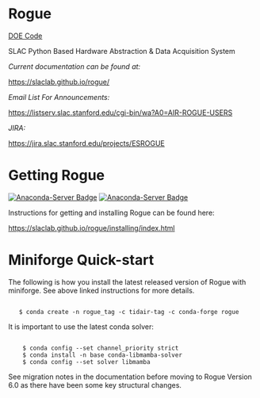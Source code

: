 # Rogue

[DOE Code](https://www.osti.gov/doecode/biblio/8153)

SLAC Python Based Hardware Abstraction &amp; Data Acquisition System

*Current documentation can be found at:*

   https://slaclab.github.io/rogue/

*Email List For Announcements:*

   https://listserv.slac.stanford.edu/cgi-bin/wa?A0=AIR-ROGUE-USERS

*JIRA:*

   https://jira.slac.stanford.edu/projects/ESROGUE

# Getting Rogue

[![Anaconda-Server Badge](https://anaconda.org/tidair-tag/rogue/badges/version.svg)](https://anaconda.org/tidair-tag/rogue) [![Anaconda-Server Badge](https://anaconda.org/tidair-tag/rogue/badges/platforms.svg)](https://anaconda.org/tidair-tag/rogue)

Instructions for getting and installing Rogue can be found here:

https://slaclab.github.io/rogue/installing/index.html

# Miniforge Quick-start

The following is how you install the latest released version of Rogue with miniforge. See above linked instructions for more details.

```

   $ conda create -n rogue_tag -c tidair-tag -c conda-forge rogue

```

It is important to use the latest conda solver:

```

    $ conda config --set channel_priority strict
    $ conda install -n base conda-libmamba-solver
    $ conda config --set solver libmamba

```

See migration notes in the documentation before moving to Rogue Version 6.0 as there have been some key structural changes.
